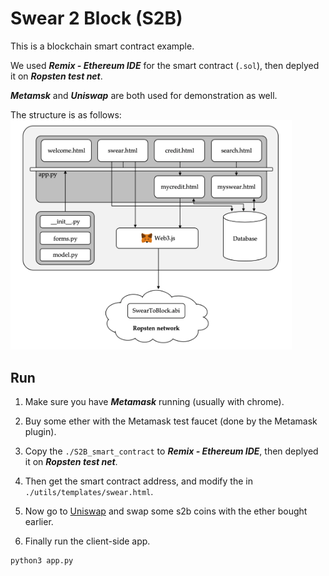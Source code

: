 # Swear 2 Block (S2B)

This is a blockchain smart contract example.

We used ***Remix - Ethereum IDE*** for the smart contract (```.sol```), then deplyed it on ***Ropsten test net***.

***Metamsk*** and ***Uniswap*** are both used for demonstration as well.

The structure is as follows:
<br>
<img src="structure.png" alt="drawing" width="450"/>

## Run
1. Make sure you have ***Metamask*** running (usually with chrome).

2. Buy some ether with the Metamask test faucet (done by the Metamask plugin).

2. Copy the ```./S2B_smart_contract``` to ***Remix - Ethereum IDE***, then deplyed it on ***Ropsten test net***.

3. Then get the smart contract address, and modify the <script> **ConAddr = {address}** </script> in ```./utils/templates/swear.html```.

4. Now go to [Uniswap](https://app.uniswap.org/#/swap?chain=mainnet) and swap some s2b coins with the ether bought earlier.

5. Finally run the client-side app.

```
python3 app.py
```
